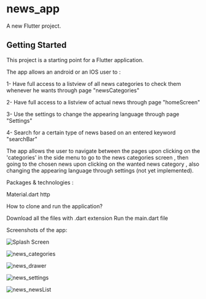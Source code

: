 
# news_app

A new Flutter project.

## Getting Started

This project is a starting point for a Flutter application.

The app allows an android or an IOS user to :

1- Have full access to a listview of all news categories to check them whenever he wants through page "newsCategories"

2- Have full access to a listview of actual news through page "homeScreen"

3- Use the settings to change the appearing language through page "Settings"

4- Search for a certain type of news based on an entered keyword "searchBar"

The app allows the user to navigate between the pages upon clicking on the 'categories' in the side menu to go to the news categories screen , then going to the chosen news upon clicking on the wanted news category , also changing the appearing language through settings (not yet implemented).


Packages & technologies :

Material.dart
http

How to clone and run the application?

Download all the files with .dart extension
Run the main.dart file

Screenshots of the app:

![Splash Screen](https://user-images.githubusercontent.com/50349835/130674304-d92f4a0d-683c-4d48-a0d2-c64ae531fe96.JPG)


![news_categories](https://user-images.githubusercontent.com/66536961/130468671-c1d85bc0-f592-4b1f-a288-96e7e6385868.jpeg)


![news_drawer](https://user-images.githubusercontent.com/66536961/130468748-62c9f461-0c43-445e-bc7c-bb8ad88e8988.jpeg)

![news_settings](https://user-images.githubusercontent.com/66536961/130468788-06cb80fb-2a2d-4894-86a7-2ddbceedd62e.jpeg)


![news_newsList](https://user-images.githubusercontent.com/66536961/130468839-f32ae86e-dbd5-4138-a6bf-9b4b3201b236.jpeg)


